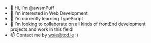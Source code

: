 - 👋 Hi, I’m @awsmPuff
- 👀 I’m interested in Web Development 
- 🌱 I’m currently learning TypeScript
- 💞️ I’m looking to collaborate on all kinds of frontEnd development projects and work in this field!
- 📫 Contact me by wxie@tcd.ie :)

<!---
awsmPuff/awsmPuff is a ✨ special ✨ repository because its `README.md` (this file) appears on your GitHub profile.
You can click the Preview link to take a look at your changes.
--->
